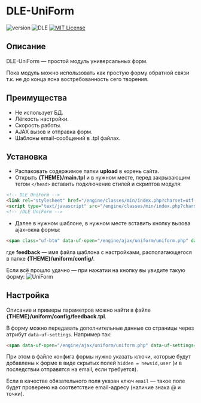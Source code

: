 # DLE-UniForm
![version](https://img.shields.io/badge/version-0.1-red.svg?style=flat-square "Version")
![DLE](https://img.shields.io/badge/DLE-10.X-green.svg?style=flat-square "DLE Version")
[![MIT License](https://img.shields.io/badge/license-MIT-blue.svg?style=flat-square)](https://github.com/pafnuty/DLE-UniForm/blob/master/LICENSE)

## Описание
DLE-UniForm — простой модуль универсальных форм.

Пока модуль можно использовать как простую форму обратной связи т.к. не до конца ясна востребованность сего творения.

## Преимущества
- Не использует БД.
- Лёгкость настройки.
- Скорость работы.
- AJAX вызов и отправка форм.
- Шаблоны email-сообщений в .tpl файлах.

## Установка
- Распаковать содержимое папки **upload** в корень сайта.
- Открыть **{THEME}/main.tpl** и в нужном месте, перед закрывающим тегом `</head>` вставить подключение стилей и скриптов модуля:
```html
<!-- DLE UniForm -->
<link rel="stylesheet" href="/engine/classes/min/index.php?charset=utf-8&amp;f={THEME}/uniform/css/uniform.css&amp;01" />
<script type="text/javascript" src="/engine/classes/min/index.php?charset=utf-8&amp;f={THEME}/uniform/js/jquery.magnificpopup.min.js,{THEME}/uniform/js/jquery.ladda.min.js,{THEME}/uniform/js/jquery.form.min.js,{THEME}/uniform/js/uniform.js&amp;01"></script>
<!-- /DLE UniForm -->
```
- Далее в нужном шаблоне, в нужном месте вставить кнопку вызова ajax-окна формы:
```html
<span class="uf-btn" data-uf-open="/engine/ajax/uniform/uniform.php" data-uf-settings='{"formConfig": "feedback"}'>Обратная связь</span>
```
где **feedback** — имя файла шаблона с настройками, располагающегося в папке **{THEME}/uniform/config/**.

Если всё прошло удачно — при нажатии на кнопку вы увидите такую форму:
![UniForm](https://dl.dropboxusercontent.com/u/8142395/uniform.png "UniForm")

## Настройка
Описание и примеры параметров можно найти в файле **{THEME}/uniform/config/feedback.tpl**.

В форму можно передавать дополнительные данные со страницы через атрибут `data-uf-settings`. Например так:
```html
<span data-uf-open="/engine/ajax/uniform/uniform.php" data-uf-settings='{"formConfig": "feedback", "fields":{"newsid": "56", "user": "ПафНутиЙ"}}'>Обратная связь</span>
```
При этом в файле конфига формы нужно указать ключи, которые будут добавлены к форме в виде скрытых полей `hidden = newsid,user` (и в последствии отправятся на email, если требуется).

Если в качестве обязательного поля указан ключ `email` — такое поле будет проверено на соответствие email-адресу (наличие знака @ и точки).



